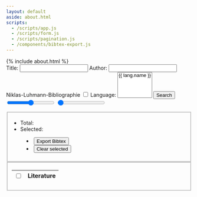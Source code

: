 ```yaml
---
layout: default
aside: about.html
scripts:
  - /scripts/app.js
  - /scripts/form.js
  - /scripts/pagination.js
  - /components/bibtex-export.js
---
```


<section id="about">
{% include about.html %}
</section>

<form name="search">
  <label>
    <span>Title: </span>
    <input name="title" type="text"/>
  </label>
  <label>
    <span>Author: </span>
    <input name="author" type="text"/>
  </label>
  <label>
    <span>Niklas-Luhmann-Bibliographie</span>
    <input name="gesamtbibliographie" type="checkbox" />
  </label>
  <label>
    <span>Language: </span>
    <select name="languages" multiple size="4">
      {% for lang in site.data.form.languages %}
        <option value="{{ lang.key }}" >{{ lang.name }}</option>
      {% endfor %}
    </select>
  </label>
  <label>
    <button name="search">Search</button>
  </label>
  <input name="rows" type="range" value="50" class="nodisplay" />
  <input name="page" type="range" value="1" class="nodisplay" />
</form>
<form name="result">
  <fieldset name="aside">
    <ul class="stats">
      <li>Total: <output name="total_num"/></li>
      <li>Selected: <output name="selected_num"/></li>
    </ul>
    <menu>
      <li><button name="bibtex">Export Bibtex</button></li>  
      <li><button name="clear">Clear selected</button></li>  
    </menu>
  </fieldset>
  <fieldset name="table">
    <div class="pagination"></div>
    <table id="searchresult">
      <thead>
        <tr>
          <th><input type="checkbox" name="selectall" /></th>
          <th>Literature</th>
        </tr>
      </thead>
      <tbody>
      </tbody>
    </table>
  </fieldset>
</form>
<bibtex-export></bibtex-export>